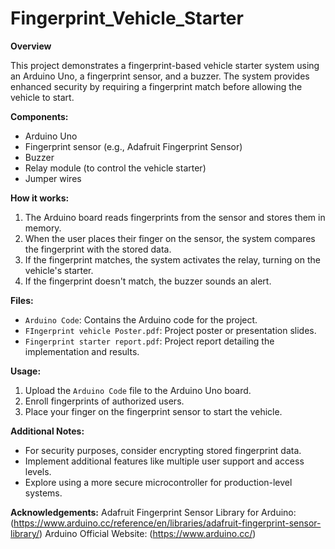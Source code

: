 # Fingerprint_Vehicle_Starter

**Overview**

This project demonstrates a fingerprint-based vehicle starter system using an Arduino Uno, a fingerprint sensor, and a buzzer. The system provides enhanced security by requiring a fingerprint match before allowing the vehicle to start.

**Components:**

* Arduino Uno
* Fingerprint sensor (e.g., Adafruit Fingerprint Sensor)
* Buzzer
* Relay module (to control the vehicle starter)
* Jumper wires

**How it works:**

1. The Arduino board reads fingerprints from the sensor and stores them in memory.
2. When the user places their finger on the sensor, the system compares the fingerprint with the stored data.
3. If the fingerprint matches, the system activates the relay, turning on the vehicle's starter.
4. If the fingerprint doesn't match, the buzzer sounds an alert.

**Files:**

* `Arduino Code`: Contains the Arduino code for the project.
* `FIngerprint vehicle Poster.pdf`: Project poster or presentation slides.
* `Fingerprint starter report.pdf`: Project report detailing the implementation and results.

**Usage:**

1. Upload the `Arduino Code` file to the Arduino Uno board.
2. Enroll fingerprints of authorized users.
3. Place your finger on the fingerprint sensor to start the vehicle.

**Additional Notes:**

* For security purposes, consider encrypting stored fingerprint data.
* Implement additional features like multiple user support and access levels.
* Explore using a more secure microcontroller for production-level systems.

**Acknowledgements:**
Adafruit Fingerprint Sensor Library for Arduino: (https://www.arduino.cc/reference/en/libraries/adafruit-fingerprint-sensor-library/)
Arduino Official Website: (https://www.arduino.cc/)
